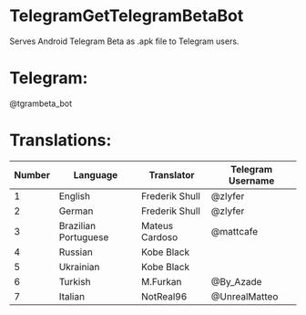 # TelegramGetTelegramBetaBot

Serves Android Telegram Beta as .apk file to Telegram users.

# Telegram:

@tgrambeta_bot

# Translations:

| Number | Language             | Translator     | Telegram Username |
| :----- | -------------------- | -------------- | ----------------- |
| 1      | English              | Frederik Shull | @zlyfer           |
| 2      | German               | Frederik Shull | @zlyfer           |
| 3      | Brazilian Portuguese | Mateus Cardoso | @mattcafe         |
| 4      | Russian              | Kobe Black     |                   |
| 5      | Ukrainian            | Kobe Black     |                   |
| 6      | Turkish              | M.Furkan       | @By_Azade         |
| 7      | Italian              | NotReal96      | @UnrealMatteo     |
